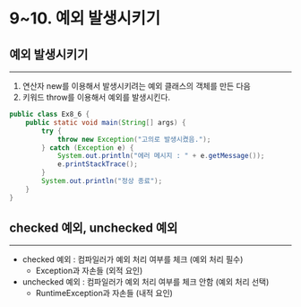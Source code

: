 # 9~10. 예외 발생시키기

## 예외 발생시키기

---

1. 연산자 new를 이용해서 발생시키려는 예외 클래스의 객체를 만든 다음
2. 키워드 throw를 이용해서 예외를 발생시킨다.

```java
public class Ex8_6 {
	public static void main(String[] args) {
		try {
			throw new Exception("고의로 발생시켰음.");
		} catch (Exception e) {
			System.out.println("에러 메시지 : " + e.getMessage());
			e.printStackTrace();
		}
		System.out.println("정상 종료");
	}
}
```

## checked 예외, unchecked 예외

---

- checked 예외 : 컴파일러가 예외 처리 여부를 체크 (예외 처리 필수)
    - Exception과 자손들 (외적 요인)
- unchecked 예외 : 컴파일러가 예외 처리 여부를 체크 안함 (예외 처리 선택)
    - RuntimeException과 자손들 (내적 요인)